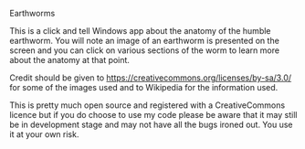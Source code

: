 Earthworms

This is a click and tell Windows app about the anatomy of the humble earthworm.  You will note an image of an earthworm is presented on the screen and you can click on various sections
of the worm to learn more about the anatomy at that point.

Credit should be given to https://creativecommons.org/licenses/by-sa/3.0/ for some of the images used and to Wikipedia for the information used.

This is pretty much open source and registered with a CreativeCommons licence but if you do choose to use my code please be aware that it may still be in development stage and may not have all 
the bugs ironed out.  You use it at your own risk.